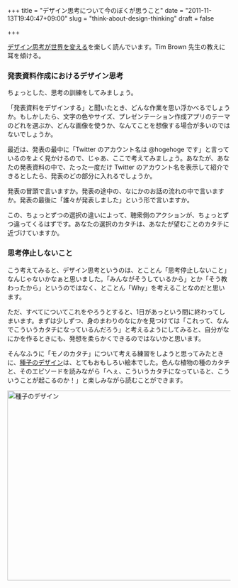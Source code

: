 +++
title = "デザイン思考について今のぼくが思うこと"
date = "2011-11-13T19:40:47+09:00"
slug = "think-about-design-thinking"
draft = false

+++

<p><a href="http://www.amazon.co.jp/dp/4153200123" title="Amazon.co.jp： デザイン思考が世界を変える―イノベーションを導く新しい考え方 (ハヤカワ新書juice): ティム ブラウン, Tim Brown, 千葉 敏生: 本">デザイン思考が世界を変える</a>を楽しく読んでいます。Tim Brown 先生の教えに耳を傾ける。</p>
<h3>発表資料作成におけるデザイン思考</h3>
<p>ちょっとした、思考の訓練をしてみましょう。</p>
<p>「発表資料をデザインする」と聞いたとき、どんな作業を思い浮かべるでしょうか。もしかしたら、文字の色やサイズ、プレゼンテーション作成アプリのテーマのどれを選ぶか、どんな画像を使うか、なんてことを想像する場合が多いのではないでしょうか。</p>
<p>最近は、発表の最中に「Twitter のアカウント名は @hogehoge です」と言っているのをよく見かけるので、じゃあ、ここで考えてみましょう。あなたが、あなたの発表資料の中で、たった一度だけ Twitter のアカウント名を表示して紹介できるとしたら、発表のどの部分に入れるでしょうか。</p>
<p>発表の冒頭で言いますか。発表の途中の、なにかのお話の流れの中で言いますか。発表の最後に「誰々が発表しました」という形で言いますか。</p>
<p>この、ちょっとずつの選択の違いによって、聴衆側のアクションが、ちょっとずつ違ってくるはずです。あなたの選択のカタチは、あなたが望むことのカタチに近づけていますか。</p>
<h3>思考停止しないこと</h3>
<p>こう考えてみると、デザイン思考というのは、とことん「思考停止しないこと」なんじゃないかなぁと思いました。「みんながそうしているから」とか「そう教わったから」というのではなく、とことん「Why」を考えることなのだと思います。</p>
<p>ただ、すべてについてこれをやろうとすると、1日があっという間に終わってしまいます。まずは少しずつ、身のまわりのなにかを見つけては「これって、なんでこういうカタチになっているんだろう」と考えるようにしてみると、自分がなにかを作るときにも、発想を柔らかくできるのではないかと思います。</p>
<p>そんなふうに「モノのカタチ」について考える練習をしようと思ってみたときに、<a href="http://www.amazon.co.jp/dp/4872758579" title="Amazon.co.jp： 種子のデザイン　　旅するかたち (INAX BOOKLET): 岡本 素治, 小林 正明, 脇山 桃子, 住友和子編集室, 村松 寿満子, INAXギャラリー企画委員会, 上路 ナオ子, 佐治 康生: 本">種子のデザイン</a>は、とてもおもしろい絵本でした。色んな植物の種のカタチと、そのエピソードを読みながら「へぇ、こういうカタチになっていると、こういうことが起こるのか！」と楽しみながら読むことができます。</p>
<p><a href="http://www.flickr.com/photos/june29/6339373561/" title="種子のデザイン by june29, on Flickr"><img src="http://farm7.static.flickr.com/6223/6339373561_b4e50efd2f_z.jpg" width="640" height="428" alt="種子のデザイン"></a></p>
